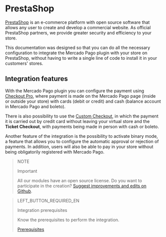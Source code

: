 # PrestaShop
 
[PrestaShop](https://www.prestashop.com/en/) is an e-commerce platform with open source software that allows any user to create and develop a commercial website. As official PrestaShop partners, we provide greater security and efficiency to your store.
 
This documentation was designed so that you can do all the necessary configuration to integrate the Mercado Pago plugin with your store on PrestaShop, without having to write a single line of code to install it in your customers' stores.
 
## Integration features
 
With the Mercado Pago plugin you can configure the payment using [Checkout Pro](https://www.mercadopago.[FAKER][URL][DOMAIN]/developers/en/guides/online-payments/checkout-pro/introduction), where payment is made on the Mercado Pago page (inside or outside your store) with cards (debit or credit) and cash (balance account in Mercado Pago and boleto).
 
There is also possibility to use the [Custom Checkout](https://www.mercadopago.[FAKER][URL][DOMAIN]/developers/en/guides/online-payments/checkout-api/introduction), in which the payment it is carried out by credit card without leaving your virtual store and the **Ticket Checkout**, with payments being made in person with cash or boleto.
 
Another feature of the integration is the possibility to activate binary mode, a feature that allows you to configure the automatic approval or rejection of payments. In addition, users will also be able to pay in your store without being obligatorily registered with Mercado Pago.
 
> NOTE
>
> Important
>
> All our modules have an open source license. Do you want to participate in the creation? [Suggest improvements and edits on Github](https://github.com/mercadopago/cart-prestashop-7).
 
> LEFT_BUTTON_REQUIRED_EN
>
> Integration prerequisites
>
> Know the prerequisites to perform the integration.
>
> [Prerequisites](https://www.mercadopago[FAKER][URL][DOMAIN]/developers/en/guides/plugins/prestashop/previous-requirements)